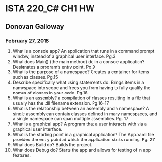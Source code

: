 # ISTA 220_C# CH1 HW
## Donovan Galloway
### February 27, 2018

1. What is a console app? An application that runs in a command prompt window, instead of a graphical user interface. Pg.3
1. What does Main() (the main method) do in a console application? Designates a program’s entry point. Pg.9	
1. What is the purpose of a namespace? Creates a container for items such as classes. Pg.15
1. Describe specifically what using statements do. Brings items in a namespace into scope and frees you from having to fully qualify the names of classes in your code. Pg.16
1. What is an assembly? a compilation of classes resulting in a file that usually has the .dll filename extension. Pg.16-17
1. What is the relationship between an assembly and a namespace? A single assembly can contain classes defined in many namespaces, and a single namespace can span multiple assemblies. Pg. 17		
1. What is a graphical app? A program that a user interacts with via a graphical user interface.
1. What is the starting point in a graphical application? The App.xaml file provides the entry point at which the application starts running. Pg. 27
1. What does Build do? Builds the project.
1. What does Debug do? Starts the app and allows for testing of in app features.
